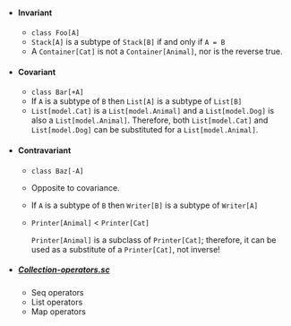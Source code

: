* #### Invariant
    * `class Foo[A]`
    * `Stack[A]` is a subtype of `Stack[B]` if and only if `A = B`
    *  A `Container[Cat]` is not a `Container[Animal]`, nor is the reverse true.
 
* #### Covariant
    * `class Bar[+A]`
    * If `A` is a subtype of `B` then `List[A]` is a subtype of `List[B]` 
    * `List[model.Cat]` is a `List[model.Animal]` and a `List[model.Dog]` is also a `List[model.Animal]`.
    Therefore, both `List[model.Cat]` and `List[model.Dog]` can be substituted for a `List[model.Animal]`.
    
* #### Contravariant
    * `class Baz[-A]`
    * Opposite to covariance.
    * If `A` is a subtype of `B` then `Writer[B]` is a subtype of `Writer[A]` 
    * `Printer[Animal]` < `Printer[Cat]`
      
      `Printer[Animal]` is a subclass of `Printer[Cat]`; therefore, it can be used as a substitute of a `Printer[Cat]`, not inverse!

* ##### [Collection-operators.sc](src/main/scala/collection-operators.sc)
    * Seq operators
    * List operators
    * Map operators